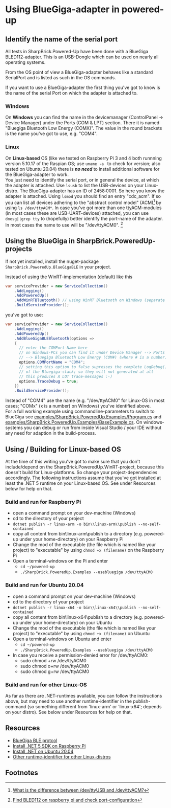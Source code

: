# Using BlueGiga-adapter in powered-up
## Identify the name of the serial port ##

All tests in SharpBrick.Powered-Up have been done with a BlueGiga BLED112-adapter. This is an USB-Dongle which can be used on nearly all operating systems.

From the OS point of view a BlueGiga-adapter behaves like a standard SerialPort and is listed as such in the OS commands.

If you want to use a BlueGiga-adapter the first thing you've got to know is the name of the serial Port on which the adapter is attached to.
### Windows ###
On **Windows** you can find the name in the devicemanager (ControlPanel -> Device Manager) under the Ports (COM & LPT) section. There it is named "Bluegiga Bluetooth Low Energy (COMX)". The value in the round brackets is the name you've got to use, e.g. "COM4".

### Linux ###
On **Linux-based** OS (like we tested on Raspberry Pi 3 and 4 both runnning version 5.10.17 of the Raspian OS; use ````uname -a ```` to check for version; also tested on Ubuntu 20.04) there is ***no need*** to install additional software for the BlueGiga-adapter to work.  
You just need to identify the serial port, or in general the device, at which the adapter is attached. Use ````lsusb````
to list the USB-devices on your Linux-distro. The BlueGiga-adapter has an ID of 2458:0001. So here you know the adapter is attached.
Using ````lsmod```` you should find an entry "cdc_acm". If so you can list all devices adhering to the "abstract control model" (ACM)[^1] by using ````ls /dev/ttyACM*````. In case you've got more than one ttyACM-modules (in most cases these are USB-UART-devices) attached, you can use ````dmesg||grep tty```` to (hopefully) better identify the port-name of the adapter.  In most cases the name to use will be "/dev/ttyACM0". [^2]

## Using the BlueGiga in SharpBrick.PoweredUp-projects ##
If not yet installed, install the nuget-package `SharpBrick.PoweredUp.BlueGigaBLE` in your project.

Instead of using the WinRT-implementation (default) like this
````csharp
var serviceProvider = new ServiceCollection()
    .AddLogging()
    .AddPoweredUp()
    .AddWinRTBluetooth() // using WinRT Bluetooth on Windows (separate NuGet SharpBrick.PoweredUp.WinRT)
    .BuildServiceProvider();
````
you've got to use:
````csharp
var serviceProvider = new ServiceCollection()
    .AddLogging()
    .AddPoweredUp()
    .AddBlueGigaBLEBluetooth(options =>
    {
      // enter the COMPort-Name here
      // on Windows-PCs you can find it under Device Manager --> Ports (COM & LPT) 
      // --> Bluegiga Bluetooth Low Energy (COM#) (where # is a number)
      options.COMPortName = "COM4";
      // setting this option to false supresses the complete LogDebug()-commands
      // of the Bluegiga-stack; so they will not generated at all
      // this produces A LOT trace-messages :-)
      options.TraceDebug = true;
    })
    .BuildServiceProvider();
````
Instead of "COM4" use the name (e.g. "/dev/ttyACM0" for Linux-OS in most cases; "COMx" (x is a number) on Windows) you've identified above.  
For a full working example using commandline-parameters to switch to BlueGiga see [examples/SharpBrick.PoweredUp.Examples/Program.cs](../../examples/SharpBrick.PoweredUp.Examples/Program.cs) and 
 [examples/SharpBrick.PoweredUp.Examples/BaseExample.cs](../../examples/SharpBrick.PoweredUp.Examples/BaseExample.cs).
On windows-systems you can debug or run from inside Visual Studio / your IDE without any need for adaption in the build-process.

## Using / Building for Linux-based OS ##
At the time of this writing you've got to make sure that you don't include/depend on the SharpBrick.PoweredUp.WinRT-project, because this doesn't build for Linux-platforms. So change your project-dependencies accordingly.
The following instructions assume that you've got installed at least the .NET 5 runtime on your Linux-based OS. See under Resources below for help on that.


### Build and run for Raspberry Pi ###
- open a command prompt on your dev-machine (Windows)
- cd to the directory of your project
- ``dotnet publish -r linux-arm -o bin\\linux-arm\\publish --no-self-contained``
- copy all content from bin\linux-arm\publish to a directory (e.g. powered-up under your home-directory) on your Raspberry Pi
- Change the mod of the executable (the file which is named like your project) to "executable" by using ``chmod +x (filename)`` on the Raspberry Pi
- Open a terminal-windows on the Pi and enter
  - ``cd ~/powered-up``
  - ``./SharpBrick.PoweredUp.Examples --usebluegiga /dev/ttyACM0``

### Build and run for Ubuntu 20.04 ###
- open a command prompt on your dev-machine (Windows)
- cd to the directory of your project
- ``dotnet publish -r linux-x64 -o bin\\linux-x64\\publish --no-self-contained``
- copy all content from bin\linux-x64\publish to a directory (e.g. powered-up under your home-directory) on your Ubuntu
- Change the mod of the executable (the file which is named like your project) to "executable" by using ``chmod +x (filename)`` on Ubuntu
- Open a terminal-windows on Ubuntu and enter
  - ``cd ~/powered-up``
  - ``./SharpBrick.PoweredUp.Examples --usebluegiga /dev/ttyACM0``
- In case you receive a permission-denied error for /dev/ttyACM0:
  - sudo chmod +rw /dev/ttyACM0
  - sudo chmod o+rw /dev/ttyACM0
  - sudo chmod g+rw /dev/ttyACM0

### Build and run for other Linux-OS ###
As far as there are .NET-runtimes available, you can follow the instructions above, but may need to use another runtime-identifier in the publish-command (so something different from 'linux-arm' or 'linux-x64'; depends on your distro). See below under Resources for help on that.


## Resources
- [BlueGiga BLE protcol](https://www.silabs.com/documents/public/reference-manuals/Bluetooth-LE-Software-API%20Reference-Manual-for-BLE-Version-1.10.pdf)
- [Install .NET 5 SDK on Raspberry Pi](https://www.petecodes.co.uk/install-and-use-microsoft-dot-net-5-with-the-raspberry-pi/)
- [Install .NET on Ubuntu 20.04](https://docs.microsoft.com/en-us/dotnet/core/install/linux-ubuntu#2004-)
- [Other runtime-identifier for other Linux-distros](https://docs.microsoft.com/en-us/dotnet/core/rid-catalog)

## Footnotes
[^1]: [What is the difference between /dev/ttyUSB and /dev/ttyACM?](https://rfc1149.net/blog/2013/03/05/what-is-the-difference-between-devttyusbx-and-devttyacmx/)
[^2]: [Find BLED112 on raspberry pi and check port-configuration](https://docs.rs-online.com/abcd/0900766b812eb651.pdf
) 

